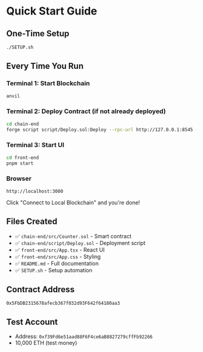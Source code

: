 # Quick Start Guide

## One-Time Setup
```bash
./SETUP.sh
```

## Every Time You Run

### Terminal 1: Start Blockchain
```bash
anvil
```

### Terminal 2: Deploy Contract (if not already deployed)
```bash
cd chain-end
forge script script/Deploy.sol:Deploy --rpc-url http://127.0.0.1:8545 --broadcast
```

### Terminal 3: Start UI
```bash
cd front-end
pnpm start
```

### Browser
```
http://localhost:3000
```
Click "Connect to Local Blockchain" and you're done!

## Files Created
- ✅ `chain-end/src/Counter.sol` - Smart contract
- ✅ `chain-end/script/Deploy.sol` - Deployment script  
- ✅ `front-end/src/App.tsx` - React UI
- ✅ `front-end/src/App.css` - Styling
- ✅ `README.md` - Full documentation
- ✅ `SETUP.sh` - Setup automation

## Contract Address
`0x5FbDB2315678afecb367f032d93F642f64180aa3`

## Test Account  
- Address: `0xf39Fd6e51aad88F6F4ce6aB8827279cffFb92266`
- 10,000 ETH (test money)

